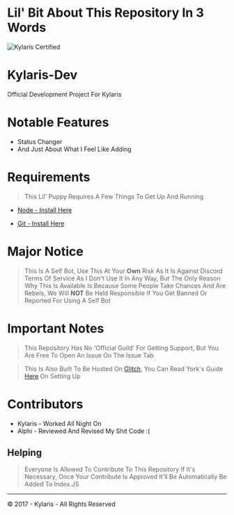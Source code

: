 # Lil' Bit About This Repository In 3 Words

![Kylaris Certified](https://cdn.discordapp.com/attachments/437345960322924554/450212814733180940/output.png)

# Kylaris-Dev
Official Development Project For Kylaris

# Notable Features
 - Status Changer
 - And Just About What I Feel Like Adding
 
 # Requirements
 > This Lil' Puppy Requires A Few Things To Get Up And Running
 - [Node - Install Here](https://nodejs.org)
 
 - [Git - Install Here](https://git-scm.com/downloads)
 
 # Major Notice
 > This Is A Self Bot, Use This At Your **Own** Risk As It Is Against Discord Terms Of Service As I Don't Use It In Any Way, But The Only Reason Why This Is Available Is Because Some People Take Chances And Are Rebels, We Will **NOT** Be Held Responsible If You Get Banned Or Reported For Using A Self Bot
 
 # Important Notes
 > This Repository Has No 'Official Guild' For Getting Support, But You Are Free To Open An Issue On The Issue Tab
 
 > This Is Also Built To Be Hosted On [Glitch](https://glitch.me), You Can Read York's Guide [Here](http://anidiots.guide/other-guides/hosting-on-glitch.com) On Setting Up
 # Contributors
  - Kylaris - Worked All Night On 
  - Alphi - Reviewed And Revised My Shit Code :(
  
 ## Helping 
> Everyone Is Allowed To Contribute To This Repository If It's Necessary, Once Your Contribute Is Approved It'll Be Automatically Be Added To Index.JS

---
© 2017 - Kylaris - All Rights Reserved
